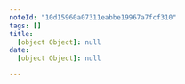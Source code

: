 ```yaml
---
noteId: "10d15960a07311eabbe19967a7fcf310"
tags: []
title:
  [object Object]: null
date:
  [object Object]: null

---
```


